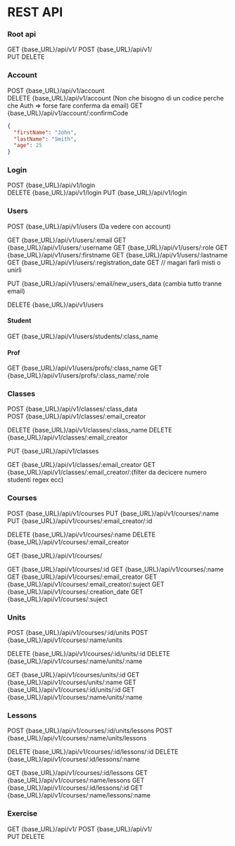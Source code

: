 # REST API

### Root api
GET     {base_URL}/api/v1/
POST    {base_URL}/api/v1/  
PUT 
DELETE

### Account

POST    {base_URL}/api/v1/account  
DELETE  {base_URL}/api/v1/account  (Non che bisogno di un codice perche che Auth  => forse fare conferma da email)
GET     {base_URL}/api/v1/account/:confirmCode

```json
{
  "firstName": "John",
  "lastName": "Smith",
  "age": 25
}
```

### Login

POST    {base_URL}/api/v1/login  
DELETE  {base_URL}/api/v1/login
PUT     {base_URL}/api/v1/login 

### Users
POST    {base_URL}/api/v1/users     (Da vedere con account)

GET     {base_URL}/api/v1/users/:email
GET     {base_URL}/api/v1/users/:username
GET     {base_URL}/api/v1/users/:role
GET     {base_URL}/api/v1/users/:firstname
GET     {base_URL}/api/v1/users/:lastname
GET     {base_URL}/api/v1/users/:registration_date
GET     // magari farli misti o unirli

PUT     {base_URL}/api/v1/users/:email/new_users_data (cambia tutto tranne email)

DELETE  {base_URL}/api/v1/users

#### Student
GET     {base_URL}/api/v1/users/students/:class_name

#### Prof
GET     {base_URL}/api/v1/users/profs/:class_name
GET     {base_URL}/api/v1/users/profs/:class_name/:role

### Classes

POST    {base_URL}/api/v1/classes/:class_data  
POST    {base_URL}/api/v1/classes/:email_creator 

DELETE  {base_URL}/api/v1/classes/:class_name 
DELETE  {base_URL}/api/v1/classes/:email_creator  

PUT     {base_URL}/api/v1/classes

GET  {base_URL}/api/v1/classes/:email_creator
GET  {base_URL}/api/v1/classes/:email_creator/:(filter da decicere numero studenti regex ecc)

### Courses

POST    {base_URL}/api/v1/courses
PUT     {base_URL}/api/v1/courses/:name
PUT     {base_URL}/api/v1/courses/:email_creator/:id

DELETE  {base_URL}/api/v1/courses/:name
DELETE  {base_URL}/api/v1/courses/:email_creator 

GET     {base_URL}/api/v1/courses/

GET     {base_URL}/api/v1/courses/:id
GET     {base_URL}/api/v1/courses/:name
GET     {base_URL}/api/v1/courses/:email_creator
GET     {base_URL}/api/v1/courses/:email_creator/:suject
GET     {base_URL}/api/v1/courses/:creation_date
GET     {base_URL}/api/v1/courses/:suject

### Units

POST    {base_URL}/api/v1/courses/:id/units
POST    {base_URL}/api/v1/courses/:name/units

DELETE  {base_URL}/api/v1/courses/:id/units/:id 
DELETE  {base_URL}/api/v1/courses/:name/units/:name


GET  {base_URL}/api/v1/courses/units/:id
GET  {base_URL}/api/v1/courses/units/:name
GET  {base_URL}/api/v1/courses/:id/units/:id 
GET  {base_URL}/api/v1/courses/:name/units/:name

### Lessons

POST    {base_URL}/api/v1/courses/:id/units/lessons
POST    {base_URL}/api/v1/courses/:name/units/lessons

DELETE  {base_URL}/api/v1/courses/:id/lessons/:id
DELETE  {base_URL}/api/v1/courses/:id/lessons/:name


GET  {base_URL}/api/v1/courses/:id/lessons
GET  {base_URL}/api/v1/courses/:name/lessons
GET  {base_URL}/api/v1/courses/:id/lessons/:id 
GET  {base_URL}/api/v1/courses/:name/lessons/:name

### Exercise

GET     {base_URL}/api/v1/
POST    {base_URL}/api/v1/  
PUT 
DELETE  